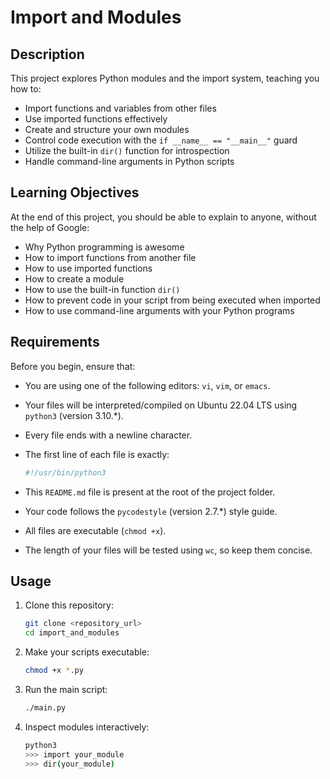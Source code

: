 # Import and Modules

## Description

This project explores Python modules and the import system, teaching you how to:

* Import functions and variables from other files
* Use imported functions effectively
* Create and structure your own modules
* Control code execution with the `if __name__ == "__main__"` guard
* Utilize the built-in `dir()` function for introspection
* Handle command-line arguments in Python scripts

## Learning Objectives

At the end of this project, you should be able to explain to anyone, without the help of Google:

* Why Python programming is awesome
* How to import functions from another file
* How to use imported functions
* How to create a module
* How to use the built-in function `dir()`
* How to prevent code in your script from being executed when imported
* How to use command-line arguments with your Python programs

## Requirements

Before you begin, ensure that:

* You are using one of the following editors: `vi`, `vim`, or `emacs`.
* Your files will be interpreted/compiled on Ubuntu 22.04 LTS using `python3` (version 3.10.\*).
* Every file ends with a newline character.
* The first line of each file is exactly:

  ```bash
  #!/usr/bin/python3
  ```
* This `README.md` file is present at the root of the project folder.
* Your code follows the `pycodestyle` (version 2.7.\*) style guide.
* All files are executable (`chmod +x`).
* The length of your files will be tested using `wc`, so keep them concise.

## Usage

1. Clone this repository:

   ```bash
   git clone <repository_url>
   cd import_and_modules
   ```
2. Make your scripts executable:

   ```bash
   chmod +x *.py
   ```
3. Run the main script:

   ```bash
   ./main.py
   ```
4. Inspect modules interactively:

   ```bash
   python3
   >>> import your_module
   >>> dir(your_module)
   ```

